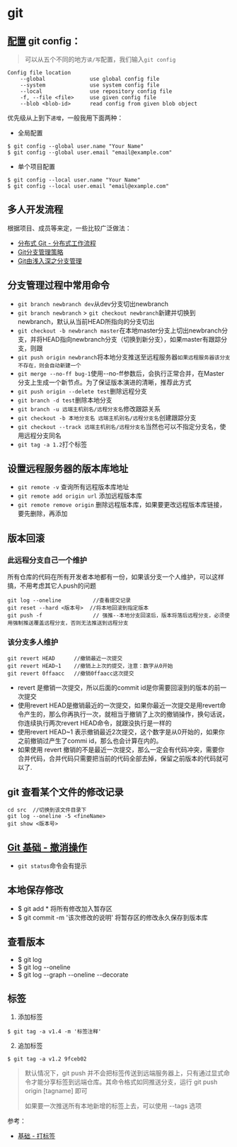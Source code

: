 # git
##  [配置](https://git-scm.com/book/zh/v2/%E8%B5%B7%E6%AD%A5-%E5%88%9D%E6%AC%A1%E8%BF%90%E8%A1%8C-Git-%E5%89%8D%E7%9A%84%E9%85%8D%E7%BD%AE) git config：
> 可以从五个不同的地方`读/写`配置，我们输入`git config`
```
Config file location
    --global              use global config file
    --system              use system config file
    --local               use repository config file
    -f, --file <file>     use given config file
    --blob <blob-id>      read config from given blob object
```
优先级从上到下`递增`，一般我用下面两种：

  * 全局配置
  ```
  $ git config --global user.name "Your Name"
  $ git config --global user.email "email@example.com"
  ```
  * 单个项目配置
  ```
  $ git config --local user.name "Your Name"
  $ git config --local user.email "email@example.com"
  ```
## 多人开发流程
根据项目、成员等来定，一些比较广泛做法：
* [分布式 Git - 分布式工作流程](https://git-scm.com/book/zh/v2/%E5%88%86%E5%B8%83%E5%BC%8F-Git-%E5%88%86%E5%B8%83%E5%BC%8F%E5%B7%A5%E4%BD%9C%E6%B5%81%E7%A8%8B)
* [Git分支管理策略](http://www.ruanyifeng.com/blog/2012/07/git.html)
* [Git由浅入深之分支管理](http://blog.codingplayboy.com/2017/04/06/git_branch/)
## 分支管理过程中常用命令
* `git branch newbranch dev`从dev分支切出newbranch
* `git branch newbranch` > `git checkout newbranch`新建并切换到newbranch，默认从当前HEAD所指向的分支切出
* `git checkout -b newbranch master`在本地master分支上切出newbranch分支，并将HEAD指向newbranch分支（切换到新分支），如果master有跟踪分支，则跟
* `git push origin newbranch`将本地分支推送至远程服务器`如果远程服务器该分支不存在，则会自动新建一个`
* `git merge --no-ff bug-1`使用--no-ff参数后，会执行正常合并，在Master分支上生成一个新节点。为了保证版本演进的清晰，推荐此方式
* `git push origin --delete test`删除远程分支
* `git branch -d test`删除本地分支
* `git branch -u 远端主机别名/远程分支名`修改跟踪关系
* `git checkout -b 本地分支名 远端主机别名/远程分支名`创建跟踪分支
* `git checkout --track 远端主机别名/远程分支名`当然也可以不指定分支名，使用远程分支同名
* `git tag -a 1.2`打个标签
## 设置远程服务器的版本库地址
* `git remote -v` 查询所有远程版本库地址
* `git remote add origin url` 添加远程版本库
* `git remote remove origin` 删除远程版本库，如果要更改远程版本库链接，要先删除，再添加
## 版本回滚
### 此远程分支自己一个维护
所有仓库的代码在所有开发者本地都有一份，如果该分支一个人维护，可以这样搞，不用考虑其它人push的问题
```
git log --oneline          //查看提交记录
git reset --hard <版本号>  //将本地回滚到指定版本
git push -f                // 强推--本地分支回滚后，版本将落后远程分支，必须使用强制推送覆盖远程分支，否则无法推送到远程分支
```
### 该分支多人维护
```
git revert HEAD      //撤销最近一次提交
git revert HEAD~1    //撤销上上次的提交，注意：数字从0开始
git revert 0ffaacc   //撤销0ffaacc这次提交
```
* revert 是撤销一次提交，所以后面的commit id是你需要回滚到的版本的前一次提交
* 使用revert HEAD是撤销最近的一次提交，如果你最近一次提交是用revert命令产生的，那么你再执行一次，就相当于撤销了上次的撤销操作，换句话说，你连续执行两次revert HEAD命令，就跟没执行是一样的
* 使用revert HEAD~1 表示撤销最近2次提交，这个数字是从0开始的，如果你之前撤销过产生了commi id，那么也会计算在内的。
* 如果使用 revert 撤销的不是最近一次提交，那么一定会有代码冲突，需要你合并代码，合并代码只需要把当前的代码全部去掉，保留之前版本的代码就可以了.
##  git 查看某个文件的修改记录
```
cd src  //切换到该文件目录下
git log --oneline -5 <fineName>
git show <版本号>
```
## [Git 基础 - 撤消操作](https://git-scm.com/book/zh/v2/Git-%E5%9F%BA%E7%A1%80-%E6%92%A4%E6%B6%88%E6%93%8D%E4%BD%9C)
* `git status`命令会有提示
##  本地保存修改
+   $ git add * 将所有修改加入暂存区
+   $ git commit -m '该次修改的说明' 将暂存区的修改永久保存到版本库
 
##  查看版本
+   $ git log
+   $ git log --oneline
+   $ git log --graph --oneline --decorate
 
## 标签
1.  添加标签
```
$ git tag -a v1.4 -m '标签注释'
```
2.  追加标签
```
$ git tag -a v1.2 9fceb02
```
> 默认情况下，git push 并不会把标签传送到远端服务器上，只有通过显式命令才能分享标签到远端仓库。其命令格式如同推送分支，运行 git push origin [tagname] 即可
>
> 如果要一次推送所有本地新增的标签上去，可以使用 --tags 选项

参考： 
* [基础 - 打标签](https://git-scm.com/book/zh/v1/Git-%E5%9F%BA%E7%A1%80-%E6%89%93%E6%A0%87%E7%AD%BE)